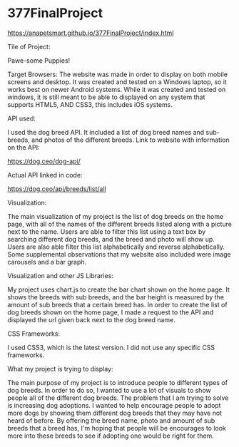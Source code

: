 # 377FinalProject

https://anapetsmart.github.io/377FinalProject/index.html

Tile of Project:

Pawe-some Puppies!

Target Browsers: The website was made in order to display on both mobile screens and desktop. It was created and tested on a Windows laptop, so it works best on newer Android systems. While it was created and tested on windows, it is still meant to be able to displayed on any system that supports HTML5, AND CSS3, this includes iOS systems.

API used:

I used the dog breed API. It included a list of dog breed names and sub-breeds, and photos of the different breeds.
Link to website with information on the API:

https://dog.ceo/dog-api/

Actual API linked in code:

https://dog.ceo/api/breeds/list/all

Visualization:

The main visualization of my project is the list of dog breeds on the home page, with all of the names of the different breeds listed along with a picture next to the name. Users are able to filter this list using a text box by searching different dog breeds, and the breed and photo will show up. Users are also able filter this list alphabetically and reverse alphabetically. Some supplemental observations that my website also included were image carousels and a bar graph. 

Visualization and other JS Libraries:

My project uses chart.js to create the bar chart shown on the home page. It shows the breeds with sub breeds, and the bar height is measured by the amount of sub breeds that a certain breed has. In order to create the list of dog breeds shown on the home page, I made a request to the API and displayed the url given back next to the dog breed name.  

CSS Frameworks:

I used CSS3, which is the latest version. I did not use any specific CSS frameworks.

What my project is trying to display:

The main purpose of my project is to introduce people to different types of dog breeds. In order to do so, I wanted to use a lot of visuals to show people all of the different dog breeds. The problem that I am trying to solve is increasing dog adoptions. I wanted to help encourage people to adopt more dogs by showing them different dog breeds that they may have not heard of before. By offering the breed name, photo and amount of sub breeds that a breed has, I'm hoping that people will be encourages to look more into these breeds to see if adopting one would be right for them. 
